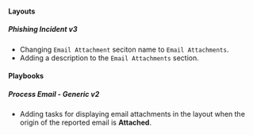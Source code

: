 
#### Layouts
##### Phishing Incident v3
- Changing `Email Attachment` seciton name to `Email Attachments`.
- Adding a description to the `Email Attachments` section.

#### Playbooks
##### Process Email - Generic v2
- Adding tasks for displaying email attachments in the layout when the origin of the reported email is **Attached**.
